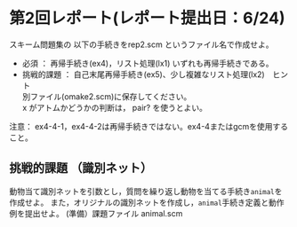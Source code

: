第2回レポート(レポート提出日：6/24)
===================================

スキーム問題集の 以下の手続きをrep2.scm というファイル名で作成せよ。

- 必須 ： 再帰手続き(ex4)，リスト処理(lx1) いずれも再帰手続きである。
- 挑戦的課題 ： 自己末尾再帰手続き(ex5)、少し複雑なリスト処理(lx2)　ヒント  
  別ファイル(omake2.scm)に保存してください。  
  x がアトムかどうかの判断は， pair? を使うとよい。

注意： ex4-4-1，ex4-4-2は再帰手続きではない。ex4-4またはgcmを使用すること。

挑戦的課題  （識別ネット）
-------------------------

動物当て識別ネットを引数とし，質問を繰り返し動物を当てる手続き`animal`を作成せよ。
また，オリジナルの識別ネットを作成し，`animal`手続き定義と動作例を提出せよ。
(準備）課題ファイル animal.scm
